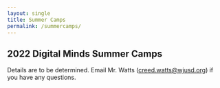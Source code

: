 ```yaml
---
layout: single
title: Summer Camps
permalink: /summercamps/
---
```

## 2022 Digital Minds Summer Camps

Details are to be determined. Email Mr. Watts (creed.watts@wjusd.org) if you have any questions.



